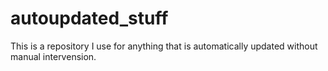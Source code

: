 # autoupdated_stuff
This is a repository I use for anything that is automatically updated without manual intervension.
